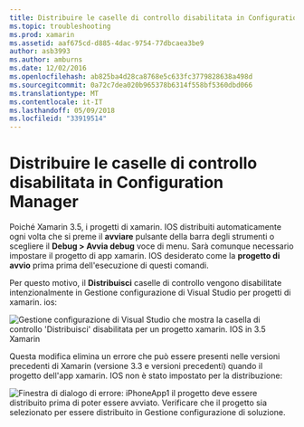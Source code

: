 ```yaml
---
title: Distribuire le caselle di controllo disabilitata in Configuration Manager
ms.topic: troubleshooting
ms.prod: xamarin
ms.assetid: aaf675cd-d885-4dac-9754-77dbcaea3be9
author: asb3993
ms.author: amburns
ms.date: 12/02/2016
ms.openlocfilehash: ab825ba4d28ca8768e5c633fc3779828638a498d
ms.sourcegitcommit: 0a72c7dea020b965378b6314f558bf5360dbd066
ms.translationtype: MT
ms.contentlocale: it-IT
ms.lasthandoff: 05/09/2018
ms.locfileid: "33919514"
---
```

# <a name="deploy-checkboxes-disabled-in-configuration-manager"></a>Distribuire le caselle di controllo disabilitata in Configuration Manager

Poiché Xamarin 3.5, i progetti di xamarin. IOS distribuiti automaticamente ogni volta che si preme il **avviare** pulsante della barra degli strumenti o scegliere il **Debug > Avvia debug** voce di menu. Sarà comunque necessario impostare il progetto di app xamarin. IOS desiderato come la **progetto di avvio** prima prima dell'esecuzione di questi comandi.

Per questo motivo, il **Distribuisci** caselle di controllo vengono disabilitate intenzionalmente in Gestione configurazione di Visual Studio per progetti di xamarin. ios:

![](deploy-checkboxes-images/configuration.png "Gestione configurazione di Visual Studio che mostra la casella di controllo 'Distribuisci' disabilitata per un progetto xamarin. IOS in 3.5 Xamarin")

Questa modifica elimina un errore che può essere presenti nelle versioni precedenti di Xamarin (versione 3.3 e versioni precedenti) quando il progetto dell'app xamarin. IOS non è stato impostato per la distribuzione:

![](deploy-checkboxes-images/error.png "Finestra di dialogo di errore: iPhoneApp1 il progetto deve essere distribuito prima di poter essere avviato. Verificare che il progetto sia selezionato per essere distribuito in Gestione configurazione di soluzione.")
